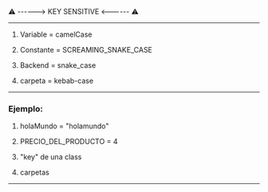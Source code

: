 
⚠️ ------> KEY SENSITIVE <------ ⚠️

-----------------------------------

1) Variable = camelCase

2) Constante = SCREAMING_SNAKE_CASE

3) Backend = snake_case

4) carpeta = kebab-case

-----------------------------------

### Ejemplo:

1) holaMundo = "holamundo"

2) PRECIO_DEL_PRODUCTO = 4

3) "key" de una class

4) carpetas

-----------------------------------